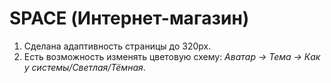 # SPACE (Интернет-магазин)

1. Сделана адаптивность страницы до 320px.
2. Есть возможность изменять цветовую схему: *Аватар → Тема → Как у системы/Светлая/Тёмная*.